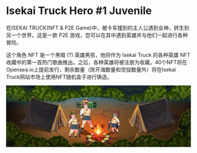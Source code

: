 # Isekai Truck Hero #1 Juvenile

在ISEKAI TRUCK(NFT & P2E Game)中，被卡车撞到的主人公遇到女神，转生到另一个世界。这是一款 P2E 游戏，您可以在其中遇到英雄并与他们一起进行各种冒险。

这个角色 NFT 是一个黑暗 (?) 英雄男孩，他将作为 Isekai Truck 的各种英雄 NFT 收藏中的第一首热门歌曲推出。之后，各种英雄将被注册为收藏。40个NFT将在Opensea.io上提前发行，剩余数量（除开海数量和空投数量外）将在Isekai Truck网站市场上使用NFT随机盒子进行铸造。

![nft](1500x500.jpg)

